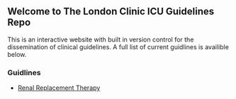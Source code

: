 ## Welcome to The London Clinic ICU Guidelines Repo

This is an interactive website with built in version control for the dissemination of clinical guidelines. A full list of current guidlines is availible below.

### Guidlines

- [Renal Replacement Therapy](https://doced.github.io/LondonClinicGuidelines/rrt/RenalReplacementTherapy)
